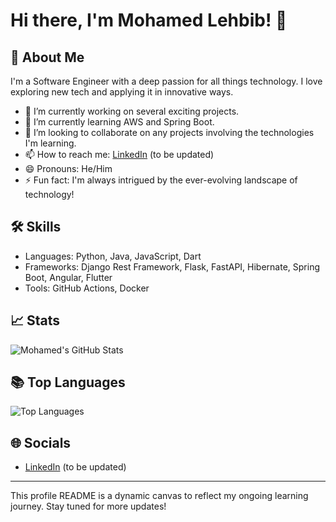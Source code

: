# Hi there, I'm Mohamed Lehbib! 👋

## 🚀 About Me
I'm a Software Engineer with a deep passion for all things technology. I love exploring new tech and applying it in innovative ways.

- 🔭 I’m currently working on several exciting projects.
- 🌱 I’m currently learning AWS and Spring Boot.
- 👯 I’m looking to collaborate on any projects involving the technologies I'm learning.
- 📫 How to reach me: [LinkedIn](http://linkedin.com/in/mohamed-lehbib-abeidna-722970243) (to be updated)
- 😄 Pronouns: He/Him
- ⚡ Fun fact: I'm always intrigued by the ever-evolving landscape of technology!

## 🛠 Skills
- Languages: Python, Java, JavaScript, Dart
- Frameworks: Django Rest Framework, Flask, FastAPI, Hibernate, Spring Boot, Angular, Flutter
- Tools: GitHub Actions, Docker

## 📈 Stats
![Mohamed's GitHub Stats](https://github-readme-stats.vercel.app/api?username=[Mohamed-lehbib]&show_icons=true&theme=tokyonight)

## 📚 Top Languages
![Top Languages](https://github-readme-stats.vercel.app/api/top-langs/?username=[Mohamed-lehbib]&layout=compact&theme=tokyonight)

## 🌐 Socials
- [LinkedIn](http://linkedin.com/in/mohamed-lehbib-abeidna-722970243) (to be updated)

<!-- 🖼️ My Favorite Projects
[![Readme Card](https://github-readme-stats.vercel.app/api/pin/?username=[Your GitHub Username]&repo=[Repository Name]&theme=tokyonight)](https://github.com/[Your GitHub Username]/[Repository Name])

[![Readme Card](https://github-readme-stats.vercel.app/api/pin/?username=[Your GitHub Username]&repo=[Another Repository Name]&theme=tokyonight)](https://github.com/[Your GitHub Username]/[Another Repository Name])
-->

---

This profile README is a dynamic canvas to reflect my ongoing learning journey. Stay tuned for more updates!

